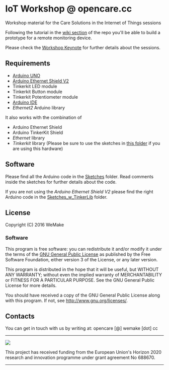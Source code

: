# IoT Workshop @ opencare.cc
Workshop material for the Care Solutions in the Internet of Things sessions

Following the tutorial in the [wiki section](https://github.com/opencarecc/opencareWorkshopIoT/wiki) of the repo you'll be able to build a prototype for a remote monitoring device.

Please check the [Workshop Keynote](https://github.com/opencarecc/opencareWorkshopIoT/blob/master/WorkshopIOT_Keynote.pdf) for further details about the sessions.

## Requirements
* [Arduino UNO](https://store.arduino.cc/arduino-uno-rev3)
* [Arduino Ethernet Shield V2](https://www.arduino.cc/en/Main/ArduinoEthernetShieldV2)
* Tinkerkit LED module
* Tinkerkit Button module
* Tinkerkit Potentiometer module
* [Arduino IDE](https://www.arduino.cc/en/Main/Software)
* _Ethernet2_ Arduino library

It also works with the combination of
* Arduino Ethernet Shield
* Arduino TinkerKit Shield
* _Ethernet_ library
* _Tinkerkit_ library
(Please be sure to use the sketches in [this folder](https://github.com/opencarecc/opencareWorkshopIoT/tree/master/sketches_w_TinkerLib) if you are using this hardware) 

## Software
Please find all the Arduino code in the [Sketches](https://github.com/opencarecc/opencareWorkshopIoT/tree/master/sketches) folder.
Read comments inside the sketches for further details about the code.

If you are not using the _Arduino Ethernet Shield V2_ please find the right Arduino code in the [Sketches_w_TinkerLib](https://github.com/opencarecc/opencareWorkshopIoT/tree/master/sketches_w_TinkerLib) folder.

## License

Copyright (C) 2016 WeMake

### Software

This program is free software: you can redistribute it and/or modify it under the terms of the [GNU General Public License](https://www.gnu.org/licenses/gpl-3.0.en.html) as published by the Free Software Foundation, either version 3 of the License, or any later version.

This program is distributed in the hope that it will be useful, but WITHOUT ANY WARRANTY; without even the implied warranty of MERCHANTABILITY or FITNESS FOR A PARTICULAR PURPOSE.  See the
    GNU General Public License for more details.

You should have received a copy of the GNU General Public License along with this program.  If not, see <http://www.gnu.org/licenses/>.

## Contacts

You can get in touch with us by writing at: opencare [@] wemake [dot] cc


-----

![](https://github.com/opencarecc/OpenCarePlaybook/blob/master/OC-img_logo_ce-en-rvb-hr.jpg)

This project has received funding from the European Union's Horizon 2020 research and innovation programme under grant agreement No 688670.

-----
